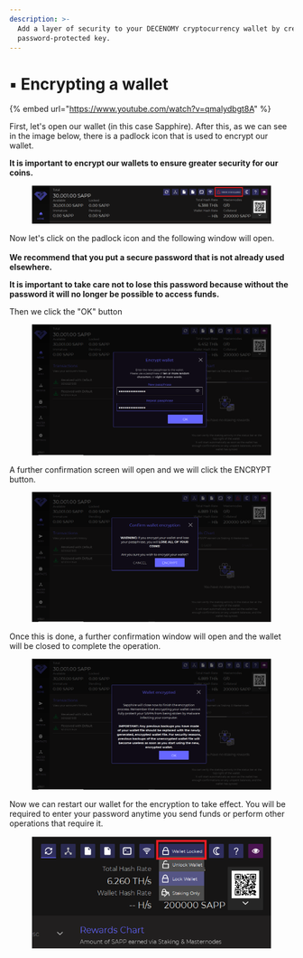 ```yaml
---
description: >-
  Add a layer of security to your DECENOMY cryptocurrency wallet by creating a
  password-protected key.
---
```


# ▪ Encrypting a wallet

{% embed url="https://www.youtube.com/watch?v=qmalydbgt8A" %}

First, let's open our wallet (in this case Sapphire). After this, as we can see in the image below, there is a padlock icon that is used to encrypt our wallet.

**It is important to encrypt our wallets to ensure greater security for our coins.**

<figure><img src="../../.gitbook/assets/unencrypted.PNG" alt=""><figcaption></figcaption></figure>

Now let's click on the padlock icon and the following window will open.\
\
**We recommend that you put a secure password that is not already used elsewhere.**

**It is important to take care not to lose this password because without the password it will no longer be possible to access funds.**

Then we click the "OK" button

<figure><img src="../../.gitbook/assets/set password.PNG" alt=""><figcaption></figcaption></figure>

A further confirmation screen will open and we will click the ENCRYPT button.

<figure><img src="../../.gitbook/assets/encrypt.PNG" alt=""><figcaption></figcaption></figure>

Once this is done, a further confirmation window will open and the wallet will be closed to complete the operation.

<figure><img src="../../.gitbook/assets/restart to finish encryption.PNG" alt=""><figcaption></figcaption></figure>

Now we can restart our wallet for the encryption to take effect. You will be required to enter your password anytime you send funds or perform other operations that require it.

<figure><img src="../../.gitbook/assets/wallet locked.PNG" alt=""><figcaption></figcaption></figure>

